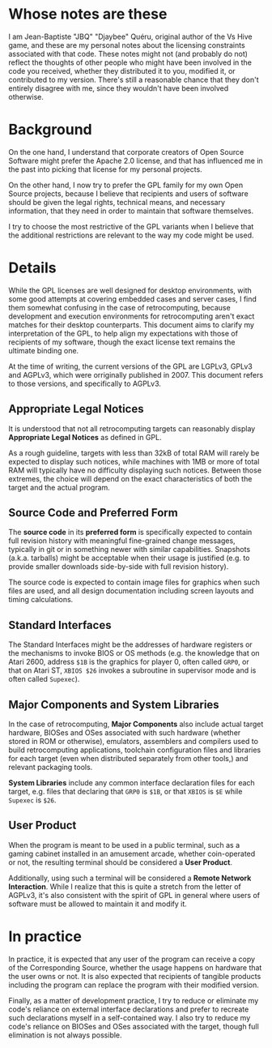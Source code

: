 # Whose notes are these

I am Jean-Baptiste "JBQ" "Djaybee" Quéru, original author of the
Vs Hive game, and these are my personal notes about the licensing
constraints associated with that code.
These notes might not (and probably do not) reflect the thoughts
of other people who might have been involved in the code you
received, whether they distributed it to you, modified it, or
contributed to my version. There's still a reasonable chance
that they don't entirely disagree with me, since they wouldn't
have been involved otherwise.

# Background

On the one hand, I understand that corporate creators of Open Source
Software might prefer the Apache 2.0 license, and that has influenced
me in the past into picking that license for my personal projects.

On the other hand, I now try to prefer the GPL family for my own
Open Source projects, because I believe that recipients and users
of software should be given the legal rights, technical means, and
necessary information, that they need in order to maintain that
software themselves.

I try to choose the most restrictive of the GPL variants when I
believe that the additional restrictions are relevant to the way
my code might be used.

# Details

While the GPL licenses are well designed for desktop environments,
with some good attempts at covering embedded cases and server cases,
I find them somewhat confusing in the case of retrocomputing, because
development and execution environments for retrocomputing aren't exact
matches for their desktop counterparts.
This document aims to clarify my interpretation of the GPL, to help
align my expectations with those of recipients of my software, though
the exact license text remains the ultimate binding one.

At the time of writing, the current versions of the GPL are LGPLv3,
GPLv3 and AGPLv3, which were orriginally published in 2007.
This document refers to those versions, and specifically to AGPLv3.

## Appropriate Legal Notices

It is understood that not all retrocomputing targets can reasonably
display **Appropriate Legal Notices** as defined in GPL.

As a rough guideline, targets with less than 32kB of total RAM will
rarely be expected to display such notices, while machines with 1MB
or more of total RAM will typically have no difficulty displaying
such notices.
Between those extremes, the choice will depend on the exact
characteristics of both the target and the actual program.

## Source Code and Preferred Form

The **source code** in its **preferred form** is specifically expected
to contain full revision history with meaningful fine-grained change
messages, typically in git or in something newer with similar capabilities.
Snapshots (a.k.a. tarballs) might be acceptable when their usage
is justified (e.g. to provide smaller downloads side-by-side with
full revision history).

The source code is expected to contain image files for graphics when
such files are used, and all design documentation including screen
layouts and timing calculations.

## Standard Interfaces

The Standard Interfaces might be the addresses of hardware registers
or the mechanisms to invoke BIOS or OS methods (e.g. the knowledge
that on Atari 2600, address `$1B` is the graphics for player 0, often
called `GRP0`, or that on Atari ST, `XBIOS $26` invokes a subroutine in
supervisor mode and is often called `Supexec`).

## Major Components and System Libraries

In the case of retrocomputing, **Major Components** also include actual
target hardware, BIOSes and OSes associated with such hardware (whether
stored in ROM or otherwise), emulators, assemblers and compilers used
to build retrocomputing applications, toolchain configuration files and
libraries for each target (even when distributed separately from other
tools,) and relevant packaging tools.

**System Libraries** include any common interface declaration files for
each target, e.g. files that declaring that `GRP0` is `$1B`, or that
`XBIOS` is `$E` while `Supexec` is `$26`.

## User Product

When the program is meant to be used in a public terminal, such as a
gaming cabinet installed in an amusement arcade, whether coin-operated
or not, the resulting terminal should be considered a **User Product**.

Additionally, using such a terminal will be considered a
**Remote Network Interaction**. While I realize that this is quite
a stretch from the letter of AGPLv3, it's also consistent with the
spirit of GPL in general where users of software must be allowed to
maintain it and modify it.

# In practice

In practice, it is expected that any user of the program can receive a
copy of the Corresponding Source, whether the usage happens on hardware
that the user owns or not. It is also expected that recipients of
tangible products including the program can replace the program with
their modified version.

Finally, as a matter of development practice, I try to reduce or
eliminate my code's reliance on external interface declarations and
prefer to recreate such declarations myself in a self-contained way.
I also try to reduce my code's reliance on BIOSes and OSes
associated with the target, though full elimination is not always
possible.
